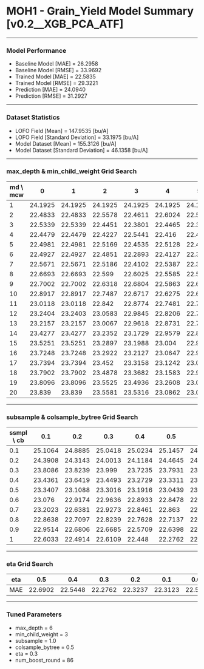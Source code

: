 # MOH1 - Grain_Yield Model Summary [v0.2__XGB_PCA_ATF]

***

### Model Performance

- Baseline Model [MAE] = 26.2958
- Baseline Model [RMSE] = 33.9692
- Trained Model [MAE] = 22.5835
- Trained Model [RMSE] = 29.3221
- Prediction [MAE] = 24.0940
- Prediction [RMSE] = 31.2927
***

### Dataset Statistics

- LOFO Field [Mean] = 147.9535 [bu/A]
- LOFO Field [Standard Deviation] = 33.1975 [bu/A]
- Model Dataset [Mean] = 155.3126 [bu/A]
- Model Dataset [Standard Deviation] = 46.1358 [bu/A]
***

### max_depth & min_child_weight Grid Search

|   md \ mcw |       0 |       1 |       2 |       3 |       4 |       5 |       6 |       7 |       8 |       9 |      10 |      11 |      12 |      13 |      14 |      15 |      16 |      17 |      18 |      19 |      20 |
|------------|---------|---------|---------|---------|---------|---------|---------|---------|---------|---------|---------|---------|---------|---------|---------|---------|---------|---------|---------|---------|---------|
|          1 | 24.1925 | 24.1925 | 24.1925 | 24.1925 | 24.1925 | 24.1925 | 24.1925 | 24.1899 | 24.1899 | 24.1892 | 24.1896 | 24.1896 | 24.2342 | 24.2342 | 24.2338 | 24.2136 | 24.2329 | 24.2441 | 24.2441 | 24.2441 | 24.2441 |
|          2 | 22.4833 | 22.4833 | 22.5578 | 22.4611 | 22.6024 | 22.5336 | 22.5778 | 22.6159 | 22.6408 | 22.6506 | 22.5842 | 22.4622 | 22.6361 | 22.5712 | 22.5982 | 22.6838 | 22.6038 | 22.7705 | 22.6343 | 22.7651 | 22.8213 |
|          3 | 22.5339 | 22.5339 | 22.4451 | 22.3801 | 22.4465 | 22.3887 | 22.4108 | 22.4031 | 22.4468 | 22.4526 | 22.5525 | 22.6837 | 22.3808 | 22.5132 | 22.4337 | 22.5637 | 22.5082 | 22.5826 | 22.701  | 22.512  | 22.6421 |
|          4 | 22.4479 | 22.4479 | 22.4227 | 22.5441 | 22.416  | 22.4857 | 22.4369 | 22.5346 | 22.3434 | 22.3998 | 22.3715 | 22.4381 | 22.4329 | 22.4048 | 22.5008 | 22.5206 | 22.434  | 22.5312 | 22.4651 | 22.3656 | 22.4558 |
|          5 | 22.4981 | 22.4981 | 22.5169 | 22.4535 | 22.5128 | 22.441  | 22.4935 | 22.5548 | 22.4403 | 22.4587 | 22.3716 | 22.5265 | 22.4479 | 22.3963 | 22.505  | 22.4518 | 22.4867 | 22.5457 | 22.4532 | 22.5955 | 22.4781 |
|          6 | 22.4927 | 22.4927 | 22.4851 | 22.2893 | 22.4127 | 22.3497 | 22.4547 | 22.5024 | 22.471  | 22.3868 | 22.3583 | 22.501  | 22.3549 | 22.4012 | 22.4431 | 22.4527 | 22.3856 | 22.3298 | 22.4318 | 22.5351 | 22.4815 |
|          7 | 22.5671 | 22.5671 | 22.5186 | 22.4102 | 22.5387 | 22.3765 | 22.4096 | 22.343  | 22.3534 | 22.4166 | 22.4661 | 22.491  | 22.4543 | 22.5406 | 22.3662 | 22.3417 | 22.4225 | 22.4522 | 22.4338 | 22.4358 | 22.5124 |
|          8 | 22.6693 | 22.6693 | 22.599  | 22.6025 | 22.5585 | 22.5294 | 22.5364 | 22.584  | 22.5817 | 22.4842 | 22.425  | 22.6016 | 22.4765 | 22.4527 | 22.4768 | 22.5214 | 22.6071 | 22.5182 | 22.4984 | 22.4074 | 22.4685 |
|          9 | 22.7002 | 22.7002 | 22.6318 | 22.6804 | 22.5863 | 22.6022 | 22.5924 | 22.5479 | 22.5121 | 22.5068 | 22.4691 | 22.5249 | 22.5756 | 22.5068 | 22.6039 | 22.5391 | 22.6817 | 22.5927 | 22.6009 | 22.4702 | 22.4454 |
|         10 | 22.8917 | 22.8917 | 22.7487 | 22.6717 | 22.6275 | 22.6933 | 22.6432 | 22.7456 | 22.6737 | 22.6636 | 22.62   | 22.6695 | 22.5769 | 22.5732 | 22.6581 | 22.5779 | 22.5891 | 22.6176 | 22.5872 | 22.6124 | 22.5271 |
|         11 | 23.0118 | 23.0118 | 22.842  | 22.8774 | 22.7481 | 22.7136 | 22.7165 | 22.6967 | 22.6421 | 22.7119 | 22.7646 | 22.585  | 22.6609 | 22.6808 | 22.6755 | 22.5615 | 22.59   | 22.5133 | 22.5421 | 22.6661 | 22.544  |
|         12 | 23.2404 | 23.2403 | 23.0583 | 22.9845 | 22.8206 | 22.7113 | 22.6634 | 22.7903 | 22.7356 | 22.7543 | 22.6986 | 22.6645 | 22.6644 | 22.6392 | 22.6358 | 22.6611 | 22.6924 | 22.5237 | 22.6367 | 22.6061 | 22.5228 |
|         13 | 23.2157 | 23.2157 | 23.0067 | 22.9618 | 22.8731 | 22.7573 | 22.7988 | 22.8668 | 22.6135 | 22.6428 | 22.6977 | 22.7427 | 22.6843 | 22.6061 | 22.6459 | 22.6753 | 22.7092 | 22.5186 | 22.6256 | 22.5647 | 22.5785 |
|         14 | 23.4277 | 23.4277 | 23.2352 | 23.1729 | 22.9579 | 22.8676 | 22.803  | 22.7794 | 22.8297 | 22.8778 | 22.8415 | 22.6612 | 22.7061 | 22.5973 | 22.5584 | 22.7644 | 22.5797 | 22.5258 | 22.6703 | 22.6035 | 22.5935 |
|         15 | 23.5251 | 23.5251 | 23.2897 | 23.1988 | 23.004  | 22.9629 | 22.8891 | 22.8602 | 22.7763 | 22.7445 | 22.8171 | 22.7315 | 22.7117 | 22.6369 | 22.6872 | 22.6471 | 22.63   | 22.4962 | 22.6432 | 22.5382 | 22.6983 |
|         16 | 23.7248 | 23.7248 | 23.2922 | 23.2127 | 23.0647 | 22.9722 | 22.8703 | 22.8611 | 22.8745 | 22.8495 | 22.8028 | 22.6627 | 22.7324 | 22.6137 | 22.6892 | 22.6548 | 22.5768 | 22.5564 | 22.6112 | 22.5394 | 22.5738 |
|         17 | 23.7394 | 23.7394 | 23.452  | 23.3158 | 23.1242 | 23.0385 | 22.9647 | 22.8911 | 22.7833 | 22.7395 | 22.8112 | 22.7711 | 22.7908 | 22.715  | 22.671  | 22.7236 | 22.7402 | 22.5425 | 22.596  | 22.5714 | 22.6298 |
|         18 | 23.7902 | 23.7902 | 23.4878 | 23.3682 | 23.1583 | 22.9771 | 22.8829 | 22.8985 | 22.8041 | 22.8004 | 22.8262 | 22.7679 | 22.7194 | 22.6376 | 22.7319 | 22.6557 | 22.6827 | 22.6762 | 22.5968 | 22.6714 | 22.537  |
|         19 | 23.8096 | 23.8096 | 23.5525 | 23.4936 | 23.2608 | 23.0839 | 22.9751 | 22.9409 | 22.7348 | 22.8692 | 22.7901 | 22.7547 | 22.7244 | 22.5948 | 22.6983 | 22.6742 | 22.6456 | 22.632  | 22.6082 | 22.6622 | 22.6059 |
|         20 | 23.839  | 23.839  | 23.5581 | 23.5316 | 23.0862 | 23.0608 | 22.9155 | 22.9936 | 22.8116 | 22.8771 | 22.8225 | 22.7523 | 22.8365 | 22.6956 | 22.6464 | 22.6834 | 22.6186 | 22.5658 | 22.5504 | 22.5797 | 22.6048 |

***

### subsample & colsample_bytree Grid Search

|   ssmpl \ cb |     0.1 |     0.2 |     0.3 |     0.4 |     0.5 |     0.6 |     0.7 |     0.8 |     0.9 |     1.0 |
|--------------|---------|---------|---------|---------|---------|---------|---------|---------|---------|---------|
|          0.1 | 25.1064 | 24.8885 | 25.0418 | 25.0234 | 25.1457 | 24.8992 | 24.922  | 25.158  | 24.8705 | 25.2269 |
|          0.2 | 24.3908 | 24.3143 | 24.0013 | 24.1184 | 24.4645 | 24.3086 | 24.2068 | 24.2528 | 24.4048 | 24.281  |
|          0.3 | 23.8086 | 23.8239 | 23.999  | 23.7235 | 23.7931 | 23.8338 | 23.7952 | 23.7492 | 23.6259 | 23.8142 |
|          0.4 | 23.4361 | 23.6419 | 23.4493 | 23.2729 | 23.3311 | 23.4425 | 23.4775 | 23.5408 | 23.34   | 23.4297 |
|          0.5 | 23.3407 | 23.1088 | 23.3016 | 23.1916 | 23.0439 | 23.2238 | 23.0769 | 23.1436 | 23.1396 | 23.2648 |
|          0.6 | 23.076  | 22.9174 | 22.9636 | 22.8933 | 22.8478 | 22.9924 | 23.1153 | 22.9959 | 22.9889 | 23.0994 |
|          0.7 | 23.2023 | 22.6381 | 22.9273 | 22.8461 | 22.863  | 22.7543 | 22.811  | 22.8816 | 22.7332 | 22.5849 |
|          0.8 | 22.8638 | 22.7097 | 22.8239 | 22.7628 | 22.7137 | 22.6185 | 22.7006 | 22.6533 | 22.7581 | 22.7436 |
|          0.9 | 22.9514 | 22.6806 | 22.6685 | 22.5709 | 22.6398 | 22.4675 | 22.4879 | 22.4235 | 22.6029 | 22.6912 |
|          1   | 22.6033 | 22.4914 | 22.6109 | 22.448  | 22.2762 | 22.3934 | 22.4138 | 22.4422 | 22.4456 | 22.2893 |

***

### eta Grid Search

| eta   |     0.5 |     0.4 |     0.3 |     0.2 |     0.1 |    0.01 |   0.001 |
|-------|---------|---------|---------|---------|---------|---------|---------|
| MAE   | 22.6902 | 22.5448 | 22.2762 | 22.3237 | 22.3123 | 22.5508 | 59.0972 |

***

### Tuned Parameters

- max_depth = 6
- min_child_weight = 3
- subsample = 1.0
- colsample_bytree = 0.5
- eta = 0.3
- num_boost_round = 86
